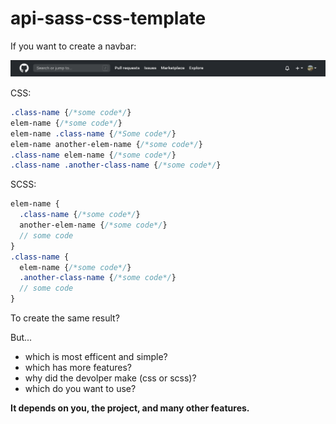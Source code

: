 # api-sass-css-template

If you want to create a navbar:

![Navbar demo](demo_navbar.png)

CSS:

```css
.class-name {/*some code*/}
elem-name {/*some code*/}
elem-name .class-name {/*Some code*/}
elem-name another-elem-name {/*some code*/}
.class-name elem-name {/*some code*/}
.class-name .another-class-name {/*some code*/}
```

SCSS:

```scss
elem-name {
  .class-name {/*some code*/}
  another-elem-name {/*some code*/}
  // some code
}
.class-name {
  elem-name {/*some code*/}
  .another-class-name {/*some code*/}
  // some code
}
```

To create the same result?

But...

- which is most efficent and simple?
- which has more features?
- why did the devolper make (css or scss)?
- which do you want to use?

**It depends on you, the project, and many other features.**
